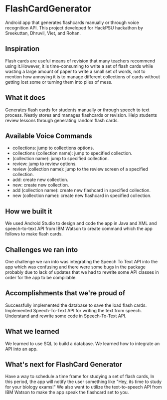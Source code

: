 # FlashCardGenerator
Android app that generates flashcards manually or through voice recognition API. This project developed for HackPSU hackathon by Sreekuttan, Dhruvil, Viet, and Rohan.

## Inspiration

Flash cards are useful means of revision that many teachers recommend using it.However, it is time-consuming to write a set of flash cards while wasting a large amount of paper to write a small set of words, not to mention how annoying it is to manage different collections of cards without getting lost some or turning them into piles of mess.

## What it does

Generates flash cards for students manually or through speech to text process.
Neatly stores and manages flashcards or revision.
Help students review lessons through generating random flash cards.

## Available Voice Commands
- collections: jump to collections options.
- collections (collection name): jump to specified collection.
- (collection name): jump to specified collection.
- review: jump to review options.
- review (collection name): jump to the review screen of a specified collection.
- add: create new collection.
- new: create new collection.
- add (collection name): create new flashcard in specified collection.
- new (collection name): create new flashcard in specified collection.

## How we built it

We used Android Studio to design and code the app in Java and XML and speech-to-text API from IBM Watson to create command which the app follows to make flash cards.

## Challenges we ran into

One challenge we ran into was integrating the Speech To Text API into the app which was confusing and there were some bugs in the package probably due to lack of updates that we had to rewrite some API classes in order for the app to be compilable.

## Accomplishments that we're proud of

Successfully implemented the database to save the load flash cards.
Implemented Speech-To-Text API for writing the text from speech.
Understand and rewrite some code in Speech-To-Text API.

## What we learned

We learned to use SQL to build a database. We learned how to integrate an API into an app.

## What's next for FlashCard Generator

Have a way to schedule a time frame for studying a set of flash cards, In this period, the app will notify the user something like "Hey, its time to study for your biology exams!" We also want to utilize the text-to-speech API from IBM Watson to make the app speak the flashcard set to you.
